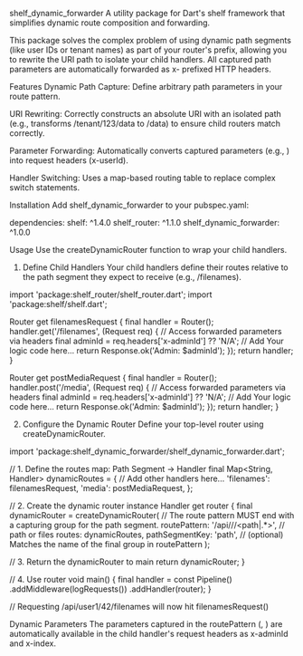 shelf_dynamic_forwarder
A utility package for Dart's shelf framework that simplifies dynamic route composition and forwarding.

This package solves the complex problem of using dynamic path segments (like user IDs or tenant names) as part of your router's prefix, allowing you to rewrite the URI path to isolate your child handlers. All captured path parameters are automatically forwarded as x- prefixed HTTP headers.

Features
Dynamic Path Capture: Define arbitrary path parameters in your route pattern.

URI Rewriting: Correctly constructs an absolute URI with an isolated path (e.g., transforms /tenant/123/data to /data) to ensure child routers match correctly.

Parameter Forwarding: Automatically converts captured parameters (e.g., <userId>) into request headers (x-userId).

Handler Switching: Uses a map-based routing table to replace complex switch statements.

Installation
Add shelf_dynamic_forwarder to your pubspec.yaml:

dependencies:
  shelf: ^1.4.0
  shelf_router: ^1.1.0
  shelf_dynamic_forwarder: ^1.0.0

Usage
Use the createDynamicRouter function to wrap your child handlers.

1. Define Child Handlers
Your child handlers define their routes relative to the path segment they expect to receive (e.g., /filenames).

import 'package:shelf_router/shelf_router.dart';
import 'package:shelf/shelf.dart';

Router get filenamesRequest {
  final handler = Router();
  handler.get('/filenames', (Request req) {
    // Access forwarded parameters via headers
    final adminId = req.headers['x-adminId'] ?? 'N/A';
    // Add Your logic code here...
    return Response.ok('Admin: $adminId');
  });
  return handler;
}

Router get postMediaRequest {
  final handler = Router();
  handler.post('/media', (Request req) {
    // Access forwarded parameters via headers
    final adminId = req.headers['x-adminId'] ?? 'N/A';
    // Add Your logic code here...
    return Response.ok('Admin: $adminId');
  });
  return handler;
}


2. Configure the Dynamic Router
Define your top-level router using createDynamicRouter.

import 'package:shelf_dynamic_forwarder/shelf_dynamic_forwarder.dart';

// 1. Define the routes map: Path Segment -> Handler
final Map<String, Handler> dynamicRoutes = {
  // Add other handlers here...
  'filenames': filenamesRequest,
  'media': postMediaRequest, 
};

// 2. Create the dynamic router instance
Handler get router {
  final dynamicRouter = createDynamicRouter(
    // The route pattern MUST end with a capturing group for the path segment.
    routePattern: '/api/<adminId>/<index>/<path|.*>', // path or files
    routes: dynamicRoutes,
    pathSegmentKey: 'path', // (optional) Matches the name of the final group in routePattern
  );

  // 3. Return the dynamicRouter to main
  return dynamicRouter; 
}

// 4. Use router 
void main() {
  final handler = const Pipeline()
      .addMiddleware(logRequests())
      .addHandler(router);
}

// Requesting /api/user1/42/filenames will now hit filenamesRequest()

Dynamic Parameters
The parameters captured in the routePattern (<adminId>, <index>) are automatically available in the child handler's request headers as x-adminId and x-index.
